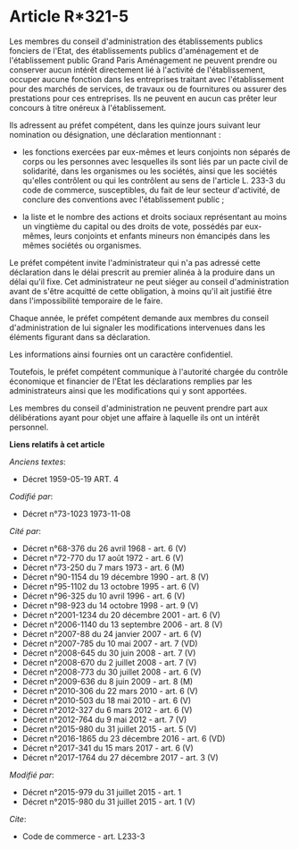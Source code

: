 # Article R*321-5

Les membres du conseil d'administration des établissements publics fonciers de l'Etat, des établissements publics
d'aménagement et de l'établissement public Grand Paris Aménagement ne peuvent prendre ou conserver aucun intérêt directement
lié à l'activité de l'établissement, occuper aucune fonction dans les entreprises traitant avec l'établissement pour des
marchés de services, de travaux ou de fournitures ou assurer des prestations pour ces entreprises. Ils ne peuvent en aucun
cas prêter leur concours à titre onéreux à l'établissement. 

Ils adressent au préfet compétent, dans les quinze jours suivant leur nomination ou désignation, une déclaration
mentionnant :

- les fonctions exercées par eux-mêmes et leurs conjoints non séparés de corps ou les personnes avec lesquelles ils sont liés
par un pacte civil de solidarité, dans les organismes ou les sociétés, ainsi que les sociétés qu'elles contrôlent ou qui les
contrôlent au sens de l'article L. 233-3 du code de commerce, susceptibles, du fait de leur secteur d'activité, de conclure
des conventions avec l'établissement public ;

- la liste et le nombre des actions et droits sociaux représentant au moins un vingtième du capital ou des droits de vote,
possédés par eux-mêmes, leurs conjoints et enfants mineurs non émancipés dans les mêmes sociétés ou organismes.

Le préfet compétent invite l'administrateur qui n'a pas adressé cette déclaration dans le délai prescrit au premier alinéa à
la produire dans un délai qu'il fixe. Cet administrateur ne peut siéger au conseil d'administration avant de s'être acquitté
de cette obligation, à moins qu'il ait justifié être dans l'impossibilité temporaire de le faire.

Chaque année, le préfet compétent demande aux membres du conseil d'administration de lui signaler les modifications
intervenues dans les éléments figurant dans sa déclaration.

Les informations ainsi fournies ont un caractère confidentiel.

Toutefois, le préfet compétent communique à l'autorité chargée du contrôle économique et financier de l'Etat les déclarations
remplies par les administrateurs ainsi que les modifications qui y sont apportées.

Les membres du conseil d'administration ne peuvent prendre part aux délibérations ayant pour objet une affaire à laquelle ils
ont un intérêt personnel.

**Liens relatifs à cet article**

_Anciens textes_:

  - Décret  1959-05-19 ART. 4

_Codifié par_:

  - Décret n°73-1023 1973-11-08

_Cité par_:

  - Décret n°68-376 du 26 avril 1968 - art. 6 (V)
  - Décret n°72-770 du 17 août 1972 - art. 6 (V)
  - Décret n°73-250 du 7 mars 1973 - art. 6 (M)
  - Décret n°90-1154 du 19 décembre 1990 - art. 8 (V)
  - Décret n°95-1102 du 13 octobre 1995 - art. 6 (V)
  - Décret n°96-325 du 10 avril 1996 - art. 6 (V)
  - Décret n°98-923 du 14 octobre 1998 - art. 9 (V)
  - Décret n°2001-1234 du 20 décembre 2001 - art. 6 (V)
  - Décret n°2006-1140 du 13 septembre 2006 - art. 8 (V)
  - Décret n°2007-88 du 24 janvier 2007 - art. 6 (V)
  - Décret n°2007-785 du 10 mai 2007 - art. 7 (VD)
  - Décret n°2008-645 du 30 juin 2008 - art. 7 (V)
  - Décret n°2008-670 du 2 juillet 2008 - art. 7 (V)
  - Décret n°2008-773 du 30 juillet 2008 - art. 6 (V)
  - Décret n°2009-636 du 8 juin 2009 - art. 8 (M)
  - Décret n°2010-306 du 22 mars 2010 - art. 6 (V)
  - Décret n°2010-503 du 18 mai 2010 - art. 6 (V)
  - Décret n°2012-327  du 6 mars 2012 - art. 6 (V)
  - Décret n°2012-764 du 9 mai 2012 - art. 7 (V)
  - Décret n°2015-980 du 31 juillet 2015 - art. 5 (V)
  - Décret n°2016-1865 du 23 décembre 2016 - art. 6 (VD)
  - Décret n°2017-341 du 15 mars 2017 - art. 6 (V)
  - Décret n°2017-1764 du 27 décembre 2017 - art. 3 (V)

_Modifié par_:

  - Décret n°2015-979 du 31 juillet 2015 - art. 1
  - Décret n°2015-980 du 31 juillet 2015 - art. 1 (V)

_Cite_:

  - Code de commerce - art. L233-3
